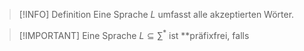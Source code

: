 >[!INFO] Definition
>Eine Sprache $L$ umfasst alle akzeptierten Wörter.

>[!IMPORTANT] Eine Sprache $L \subseteq \sum^*$ ist **präfixfrei, falls 
